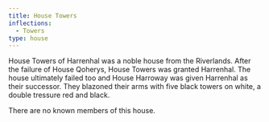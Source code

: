 ```yaml
---
title: House Towers
inflections:
  - Towers
type: house
---
```


House Towers of Harrenhal was a noble house from the Riverlands. After the failure of House Qoherys, House Towers was granted Harrenhal. The house ultimately failed too and House Harroway was given Harrenhal as their successor. They blazoned their arms with five black towers on white, a double tressure red and black.

There are no known members of this house.


